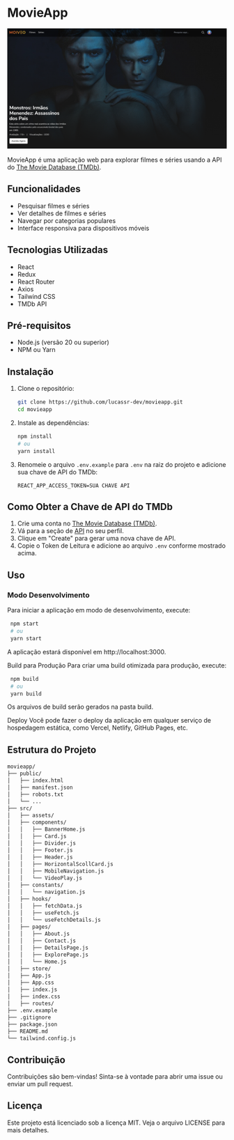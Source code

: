 # MovieApp

![MovieApp](thumbnail.png?raw=true "MovieApp")

MovieApp é uma aplicação web para explorar filmes e séries usando a API do [The Movie Database (TMDb)](https://www.themoviedb.org/).

## Funcionalidades

- Pesquisar filmes e séries
- Ver detalhes de filmes e séries
- Navegar por categorias populares
- Interface responsiva para dispositivos móveis

## Tecnologias Utilizadas

- React
- Redux
- React Router
- Axios
- Tailwind CSS
- TMDb API

## Pré-requisitos

- Node.js (versão 20 ou superior)
- NPM ou Yarn

## Instalação

1. Clone o repositório:

    ```bash
    git clone https://github.com/lucassr-dev/movieapp.git
    cd movieapp
    ```

2. Instale as dependências:

    ```bash
    npm install
    # ou
    yarn install
    ```

3. Renomeie o arquivo `.env.example` para `.env` na raiz do projeto e adicione sua chave de API do TMDb:

    ```env
    REACT_APP_ACCESS_TOKEN=SUA CHAVE API
    ```

## Como Obter a Chave de API do TMDb

1. Crie uma conta no [The Movie Database (TMDb)](https://www.themoviedb.org/).
2. Vá para a seção de [API](https://www.themoviedb.org/settings/api) no seu perfil.
3. Clique em "Create" para gerar uma nova chave de API.
4. Copie o Token de Leitura e adicione ao arquivo `.env` conforme mostrado acima.

## Uso

### Modo Desenvolvimento

Para iniciar a aplicação em modo de desenvolvimento, execute:

   ```bash
    npm start
    # ou
    yarn start
   ```

A aplicação estará disponível em http://localhost:3000.

Build para Produção
Para criar uma build otimizada para produção, execute:

   ```bash
    npm build
    # ou
    yarn build
   ```

Os arquivos de build serão gerados na pasta build.

Deploy
Você pode fazer o deploy da aplicação em qualquer serviço de hospedagem estática, como Vercel, Netlify, GitHub Pages, etc.

## Estrutura do Projeto

```
movieapp/
├── public/
│   ├── index.html
│   ├── manifest.json
│   ├── robots.txt
│   └── ...
├── src/
│   ├── assets/
│   ├── components/
│   │   ├── BannerHome.js
│   │   ├── Card.js
│   │   ├── Divider.js
│   │   ├── Footer.js
│   │   ├── Header.js
│   │   ├── HorizontalScollCard.js
│   │   ├── MobileNavigation.js
│   │   └── VideoPlay.js
│   ├── constants/
│   │   └── navigation.js
│   ├── hooks/
│   │   ├── fetchData.js
│   │   ├── useFetch.js
│   │   └── useFetchDetails.js
│   ├── pages/
│   │   ├── About.js
│   │   ├── Contact.js
│   │   ├── DetailsPage.js
│   │   ├── ExplorePage.js
│   │   └── Home.js
│   ├── store/
│   ├── App.js
│   ├── App.css
│   ├── index.js
│   ├── index.css
│   ├── routes/
├── .env.example
├── .gitignore
├── package.json
├── README.md
└── tailwind.config.js
```

## Contribuição

Contribuições são bem-vindas! Sinta-se à vontade para abrir uma issue ou enviar um pull request.

## Licença

Este projeto está licenciado sob a licença MIT. Veja o arquivo LICENSE para mais detalhes.
